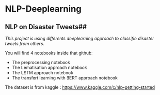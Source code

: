 # NLP-Deeplearning

## NLP on Disaster Tweets##

*This project is using differents deeplearning approach to classifie disaster tweets from others.*

You will find 4 notebooks inside that github:
* The preprocessing notebook
* The Lematisation approach notebook
* The LSTM approach notebook
* The transfert learning with BERT approach notebook

The dataset is from kaggle :
https://www.kaggle.com/c/nlp-getting-started
